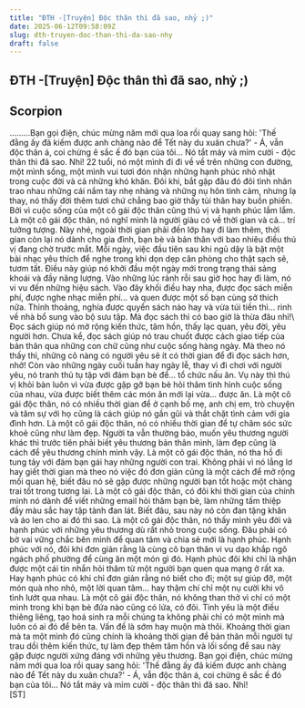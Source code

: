 ```yaml
---
title: "ĐTH -[Truyện] Độc thân thì đã sao, nhỷ ;)"
date: 2025-06-12T09:58:09Z
slug: dth-truyen-doc-than-thi-da-sao-nhy
draft: false
---
```


## ĐTH -[Truyện] Độc thân thì đã sao, nhỷ ;)

## Scorpion

.........Bạn gọi điện, chúc mừng năm mới qua loa rồi quay sang hỏi: 'Thế đằng ấy đã kiếm được anh chàng nào để Tết này du xuân chưa?' - Á, vẫn độc thân á, coi chừng ê sắc ế đó bạn của tôi... Nó tắt máy và mỉm cười - độc thân thì đã sao. Nhỉ! 22 tuổi, nó một mình đi đi về về trên những con đường, một mình sống, một mình vui tươi đón nhận những hạnh phúc nhỏ nhặt trong cuộc đời và cả những khó khăn. Đôi khi, bắt gặp đâu đó đôi tình nhân trao nhau những cái nắm tay nhẹ nhàng và những nụ hôn tình cảm, nhưng lạ thay, nó thấy đời thêm tươi chứ chẳng bao giờ thấy tủi thân hay buồn phiền. Bởi vì cuộc sống của một cô gái độc thân cũng thú vị và hạnh phúc lắm lắm. 
Là một cô gái độc thân, nó nghĩ mình là người giàu có về thời gian và cả... trí tưởng tượng. Này nhé, ngoài thời gian phải đến lớp hay đi làm thêm, thời gian còn lại nó dành cho gia đình, bạn bè và bản thân với bao nhiêu điều thú vị đang chờ trước mắt. 
Mỗi ngày, việc đầu tiên sau khi ngủ dậy là bật một bài nhạc yêu thích để nghe trong khi dọn dẹp căn phòng cho thật sạch sẽ, tươm tất. Điều này giúp nó khởi đầu một ngày mới trong trạng thái sảng khoái và đầy năng lượng. Vào những lúc rảnh rỗi sau giờ học hay đi làm, nó vi vu đến những hiệu sách. Vào đây khối điều hay nha, được đọc sách miễn phí, được nghe nhạc miễn phí... và quen được một số bạn cùng sở thích nữa. Thỉnh thoảng, nghía được quyển sách nào hay và vừa túi tiền thì... rinh về nhà bổ sung vào bộ sưu tập. Mà đọc sách thì có bao giờ là thừa đâu nhỉ!\ 
Đọc sách giúp nó mở rộng kiến thức, tâm hồn, thấy lạc quan, yêu đời, yêu người hơn. Chưa kể, đọc sách giúp nó trau chuốt được cách giao tiếp của bản thân qua những con chữ cũng như cuộc sống hàng ngày. Mà theo nó thấy thì, những cô nàng có người yêu sẽ ít có thời gian để đi đọc sách hơn, nhở! Còn vào những ngày cuối tuần hay ngày lễ, thay vì đi chơi với người yêu, nó tranh thủ tụ tập với đám bạn bè để... tổ chức nấu ăn. Vụ này thì thú vị khỏi bàn luôn vì vừa được gặp gỡ bạn bè hỏi thăm tình hình cuộc sống của nhau, vừa được biết thêm các món ăn mới lại vừa... được ăn. 
Là một cô gái độc thân, nó có nhiều thời gian để ở cạnh bố mẹ, anh chị em, trò chuyện và tâm sự với họ cũng là cách giúp nó gần gũi và thắt chặt tình cảm với gia đình hơn. 
Là một cô gái độc thân, nó có nhiều thời gian để tự chăm sóc sức khoẻ cũng như làm đẹp. Người ta vẫn thường bảo, muốn yêu thương người khác thì trước tiên phải biết yêu thương bản thân mình, làm đẹp cũng là cách để yêu thương chính mình vậy. 
Là một cô gái độc thân, nó tha hồ đi tung tảy với đám bạn gái hay những người con trai. Không phải vì nó lẳng lơ hay giết thời gian mà theo nó việc đó đơn giản cũng là một cách để mở rộng mối quan hệ, biết đâu nó sẽ gặp được những người bạn tốt hoặc một chàng trai tốt trong tương lai. 
Là một cô gái độc thân, có đôi khi thời gian của chính mình nó dành để viết những email hỏi thăm bạn bè, làm những tấm thiệp đầy màu sắc hay tập tành đan lát. Biết đâu, sau này nó còn đan tặng khăn và áo len cho ai đó thì sao. 
Là một cô gái độc thân, nó thấy mình yêu đời và hạnh phúc với những yêu thương dù rất nhỏ trong cuộc sống. Đâu phải có bờ vai vững chắc bên mình để quan tâm và chia sẻ mới là hạnh phúc. Hạnh phúc với nó, đôi khi đơn giản rằng là cùng cô bạn thân vi vu dạo khắp ngõ ngách phố phường để cùng ăn một món gì đó. Hạnh phúc đôi khi chỉ là nhận được một cái tin nhắn hỏi thăm từ một người bạn quen qua mạng ở rất xa. Hay hạnh phúc có khi chỉ đơn giản rằng nó biết cho đi; một sự giúp đỡ, một món quà nho nhỏ, một lời quan tâm... hay thậm chí chỉ một nụ cười khi vô tình lướt qua nhau. 
Là một cô gái độc thân, nó không than thở vì chỉ có một mình trong khi bạn bè đứa nào cũng có lứa, có đôi. Tình yêu là một điều thiêng liêng, tạo hoá sinh ra mỗi chúng ta không phải chỉ có một mình mà luôn có ai đó để bên ta. Vấn đề là sớm hay muộn mà thôi. Khoảng thời gian mà ta một mình đó cũng chính là khoảng thời gian để bản thân mỗi người tự trau dồi thêm kiến thức, tự làm đẹp thêm tâm hồn và lối sống để sau này gặp được người xứng đáng với những yêu thương. 
Bạn gọi điện, chúc mừng năm mới qua loa rồi quay sang hỏi: 'Thế đằng ấy đã kiếm được anh chàng nào để Tết này du xuân chưa?' - Á, vẫn độc thân á, coi chừng ê sắc ế đó bạn của tôi... Nó tắt máy và mỉm cười - độc thân thì đã sao. Nhỉ!        
[ST]